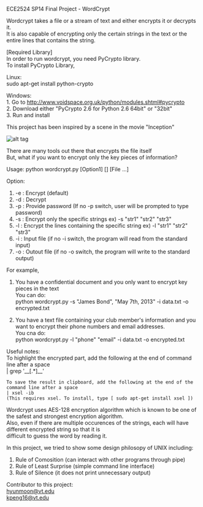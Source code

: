 ECE2524 SP14
Final Project - WordCrypt  

Wordcrypt takes a file or a stream of text and either encrypts it or decrypts it.  
It is also capable of encrypting only the certain strings in the text or the entire lines that contains the string.  

[Required Library]  
In order to run wordcrypt, you need PyCrypto library.  
To install PyCrypto Library,  

Linux:  
    sudo apt-get install python-crypto  

Windows:  
    1. Go to http://www.voidspace.org.uk/python/modules.shtml#pycrypto  
	2. Download either "PyCrypto 2.6 for Python 2.6 64bit" or "32bit"  
    3. Run and install  
  
  
  
  
This project has been inspired by a scene in the movie "Inception"

![alt tag](https://lh6.googleusercontent.com/-0Y3geyRNkno/U2llsZB5_sI/AAAAAAAAAjE/g10k74Zp2hc/w587-h450-no/Resizedd_capture_001.png)


There are many tools out there that encrypts the file itself  
But, what if you want to encrypt only the key pieces of information?  


Usage: python wordcrypt.py [Option1] [] [File ...]  

Option:  
1. -e : Encrypt (default)  
2. -d : Decrypt  
3. -p : Provide password (If no -p switch, user will be prompted to type password)  
4. -s : Encrypt only the specific strings                ex) -s "str1" "str2" "str3"  
5. -l : Encrypt the lines containing the specific string ex) -l "str1" "str2" "str3"  
6. -i : Input file (if no -i switch, the program will read from the standard input)  
7. -o : Outout file (if no -o switch, the program will write to the standard output)  

For example,  

1. You have a confidential document and you only want to encrypt key pieces in the text  
You can do:  
	python wordcrypt.py -s "James Bond", "May 7th, 2013" -i data.txt -o encrypted.txt  

2. You have a text file containing your club member's information and you want to encrypt their phone numbers and email addresses.  
You cna do:  
	python wordcrypt.py -l "phone" "email" -i data.txt -o encrypted.txt  

Useful notes:  
	To highlight the encrypted part, add the following at the end of command line after a space  
    | grep '\_\_\[.*\]\_\_'  
      
	To save the result in clipboard, add the following at the end of the command line after a space  
	| xsel -ib  
	(This requires xsel. To install, type [ sudo apt-get install xsel ])  


Wordcrypt uses AES-128 encryption algorithm which is known to be one of the safest and strongest encryption algorithm.  
Also, even if there are multiple occurences of the strings, each will have different encrypted string so that it is  
difficult to guess the word by reading it.  

In this project, we tried to show some design philosopy of UNIX including:  

1. Rule of Comosition (can interact with other programs through pipe)  
2. Rule of Least Surprise (simple command line interface)  
3. Rule of Silence (it does not print unnecessary output)  

Contributor to this project:  
hyunmoon@vt.edu  
kpeng16@vt.edu  